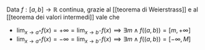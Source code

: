 Data $f: [a, b] \rightarrow \mathbb{R}$ continua, grazie al [[teorema di Weierstrass]] e al [[teorema dei valori intermedi]] vale che
- $\lim_{x\rightarrow a^{+}}{f(x)}=+\infty=\lim_{x\rightarrow b^{-}}{f(x)} \implies \exists m \land f((a,b))=[m,+\infty]$
- $\lim_{x\rightarrow a^{+}}{f(x)}=-\infty=\lim_{x\rightarrow b^{-}}{f(x)} \implies \exists m \land f((a,b))=[-\infty, M]$
